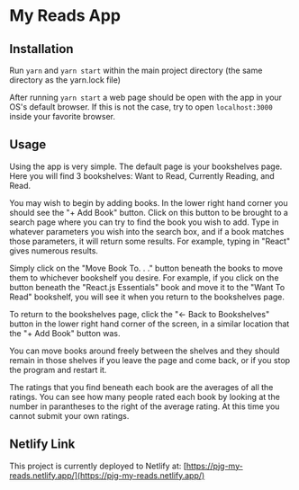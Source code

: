 # My Reads App

## Installation

Run `yarn` and `yarn start` within the main project directory (the same directory as the yarn.lock file)

After running `yarn start` a web page should be open with the app in your OS's default browser. If this is not the case, try to open `localhost:3000` inside your favorite browser.

## Usage

Using the app is very simple. The default page is your bookshelves page. Here you will find 3 bookshelves: Want to Read, Currently Reading, and Read.

You may wish to begin by adding books. In the lower right hand corner you should see the "+ Add Book" button. Click on this button to be brought to a search page where you can try to find the book you wish to add. Type in whatever parameters you wish into the search box, and if a book matches those parameters, it will return some results. For example, typing in "React" gives numerous results.

Simply click on the "Move Book To. . ." button beneath the books to move them to whichever bookshelf you desire. For example, if you click on the button beneath the "React.js Essentials" book and move it to the "Want To Read" bookshelf, you will see it when you return to the bookshelves page.

To return to the bookshelves page, click the "<- Back to Bookshelves" button in the lower right hand corner of the screen, in a similar location that the "+ Add Book" button was.

You can move books around freely between the shelves and they should remain in those shelves if you leave the page and come back, or if you stop the program and restart it.

The ratings that you find beneath each book are the averages of all the ratings. You can see how many people rated each book by looking at the number in parantheses to the right of the average rating. At this time you cannot submit your own ratings.

## Netlify Link

This project is currently deployed to Netlify at: [https://pjg-my-reads.netlify.app/](https://pjg-my-reads.netlify.app/)
